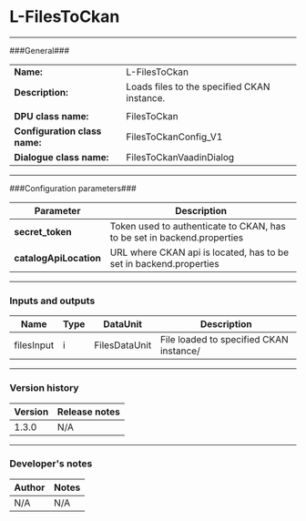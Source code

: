 # L-FilesToCkan #
----------

###General###

|                              |                                                               |
|------------------------------|---------------------------------------------------------------|
|**Name:**                     |L-FilesToCkan                                             |
|**Description:**              |Loads files to the specified CKAN instance. |
|                              |                                                               |
|**DPU class name:**           |FilesToCkan     | 
|**Configuration class name:** |FilesToCkanConfig_V1                           |
|**Dialogue class name:**      |FilesToCkanVaadinDialog | 

***

###Configuration parameters###


|Parameter                        |Description                             |                                                        
|---------------------------------|----------------------------------------|
|**secret_token** |Token used to authenticate to CKAN, has to be set in backend.properties  |
|**catalogApiLocation** | URL where CKAN api is located, has to be set in backend.properties |

***

### Inputs and outputs ###

|Name                |Type       |DataUnit                         |Description                        |
|--------------------|-----------|---------------------------------|-----------------------------------|
|filesInput |i |FilesDataUnit |File loaded to specified CKAN instance/  |

***

### Version history ###

|Version            |Release notes                                   |
|-------------------|------------------------------------------------|
|1.3.0              |N/A                                             |                                


***

### Developer's notes ###

|Author            |Notes                 |
|------------------|----------------------|
|N/A               |N/A                   | 

